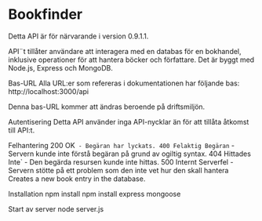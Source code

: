 # Bookfinder

Detta API är för närvarande i version 0.9.1.1.

API¨t tillåter användare att interagera med en databas för en bokhandel, inklusive operationer för att hantera böcker och författare. Det är byggt med Node.js, Express och MongoDB.

Bas-URL
Alla URL:er som refereras i dokumentationen har följande bas:
http://localhost:3000/api

Denna bas-URL kommer att ändras beroende på driftsmiljön.

Autentisering
Detta API använder inga API-nycklar än för att tillåta åtkomst till API:t.

Felhantering
200 OK` - Begäran har lyckats.
400 Felaktig Begäran` - Servern kunde inte förstå begäran på grund av ogiltig syntax.
404 Hittades Inte` - Den begärda resursen kunde inte hittas.
500 Internt Serverfel - Servern stötte på ett problem som den inte vet hur den skall hantera
Creates a new book entry in the database.

Installation
npm install
npm install express mongoose

Start av server
node server.js
 
